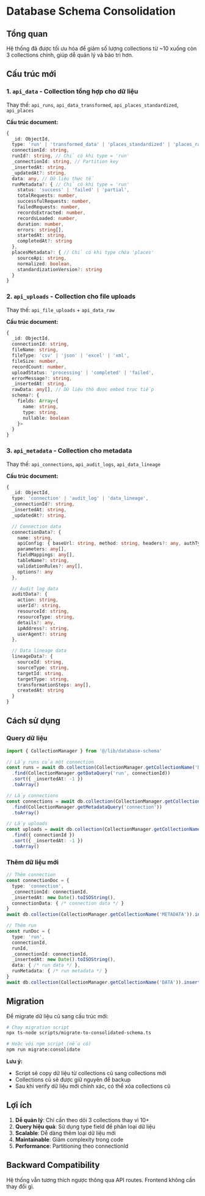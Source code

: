 # Database Schema Consolidation

## Tổng quan

Hệ thống đã được tối ưu hóa để giảm số lượng collections từ ~10 xuống còn 3 collections chính, giúp dễ quản lý và bảo trì hơn.

## Cấu trúc mới

### 1. `api_data` - Collection tổng hợp cho dữ liệu
Thay thế: `api_runs`, `api_data_transformed`, `api_places_standardized`, `api_places`

**Cấu trúc document:**
```typescript
{
  _id: ObjectId,
  type: 'run' | 'transformed_data' | 'places_standardized' | 'places_raw',
  connectionId: string,
  runId?: string, // Chỉ có khi type = 'run'
  _connectionId: string, // Partition key
  _insertedAt: string,
  _updatedAt?: string,
  data: any, // Dữ liệu thực tế
  runMetadata?: { // Chỉ có khi type = 'run'
    status: 'success' | 'failed' | 'partial',
    totalRequests: number,
    successfulRequests: number,
    failedRequests: number,
    recordsExtracted: number,
    recordsLoaded: number,
    duration: number,
    errors: string[],
    startedAt: string,
    completedAt?: string
  },
  placesMetadata?: { // Chỉ có khi type chứa 'places'
    sourceApi: string,
    normalized: boolean,
    standardizationVersion?: string
  }
}
```

### 2. `api_uploads` - Collection cho file uploads
Thay thế: `api_file_uploads` + `api_data_raw`

**Cấu trúc document:**
```typescript
{
  _id: ObjectId,
  connectionId: string,
  fileName: string,
  fileType: 'csv' | 'json' | 'excel' | 'xml',
  fileSize: number,
  recordCount: number,
  uploadStatus: 'processing' | 'completed' | 'failed',
  errorMessage?: string,
  _insertedAt: string,
  rawData: any[], // Dữ liệu thô được embed trực tiếp
  schema?: {
    fields: Array<{
      name: string,
      type: string,
      nullable: boolean
    }>
  }
}
```

### 3. `api_metadata` - Collection cho metadata
Thay thế: `api_connections`, `api_audit_logs`, `api_data_lineage`

**Cấu trúc document:**
```typescript
{
  _id: ObjectId,
  type: 'connection' | 'audit_log' | 'data_lineage',
  _connectionId?: string,
  _insertedAt: string,
  _updatedAt?: string,

  // Connection data
  connectionData?: {
    name: string,
    apiConfig: { baseUrl: string, method: string, headers?: any, authType?: string, authConfig?: any },
    parameters: any[],
    fieldMappings: any[],
    tableName?: string,
    validationRules?: any[],
    options?: any
  },

  // Audit log data
  auditData?: {
    action: string,
    userId?: string,
    resourceId: string,
    resourceType: string,
    details?: any,
    ipAddress?: string,
    userAgent?: string
  },

  // Data lineage data
  lineageData?: {
    sourceId: string,
    sourceType: string,
    targetId: string,
    targetType: string,
    transformationSteps: any[],
    createdAt: string
  }
}
```

## Cách sử dụng

### Query dữ liệu

```typescript
import { CollectionManager } from '@/lib/database-schema'

// Lấy runs của một connection
const runs = await db.collection(CollectionManager.getCollectionName('DATA'))
  .find(CollectionManager.getDataQuery('run', connectionId))
  .sort({ _insertedAt: -1 })
  .toArray()

// Lấy connections
const connections = await db.collection(CollectionManager.getCollectionName('METADATA'))
  .find(CollectionManager.getMetadataQuery('connection'))
  .toArray()

// Lấy uploads
const uploads = await db.collection(CollectionManager.getCollectionName('UPLOADS'))
  .find({ connectionId })
  .sort({ _insertedAt: -1 })
  .toArray()
```

### Thêm dữ liệu mới

```typescript
// Thêm connection
const connectionDoc = {
  type: 'connection',
  _connectionId: connectionId,
  _insertedAt: new Date().toISOString(),
  connectionData: { /* connection data */ }
}
await db.collection(CollectionManager.getCollectionName('METADATA')).insertOne(connectionDoc)

// Thêm run
const runDoc = {
  type: 'run',
  connectionId,
  runId,
  _connectionId: connectionId,
  _insertedAt: new Date().toISOString(),
  data: { /* run data */ },
  runMetadata: { /* run metadata */ }
}
await db.collection(CollectionManager.getCollectionName('DATA')).insertOne(runDoc)
```

## Migration

Để migrate dữ liệu cũ sang cấu trúc mới:

```bash
# Chạy migration script
npx ts-node scripts/migrate-to-consolidated-schema.ts

# Hoặc với npm script (nếu có)
npm run migrate:consolidate
```

**Lưu ý:**
- Script sẽ copy dữ liệu từ collections cũ sang collections mới
- Collections cũ sẽ được giữ nguyên để backup
- Sau khi verify dữ liệu mới chính xác, có thể xóa collections cũ

## Lợi ích

1. **Dễ quản lý**: Chỉ cần theo dõi 3 collections thay vì 10+
2. **Query hiệu quả**: Sử dụng type field để phân loại dữ liệu
3. **Scalable**: Dễ dàng thêm loại dữ liệu mới
4. **Maintainable**: Giảm complexity trong code
5. **Performance**: Partitioning theo connectionId

## Backward Compatibility

Hệ thống vẫn tương thích ngược thông qua API routes. Frontend không cần thay đổi gì.
